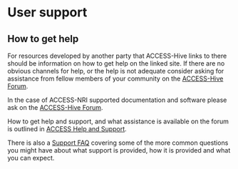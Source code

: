 #  User support 

## How to get help

For resources developed by another party that ACCESS-Hive links to there should be information on how to get help on the linked site. If there are no obvious channels for help, or the help is not adequate consider asking for assistance from fellow members of your community on the [ACCESS-Hive Forum][access-hive-forum]. 

In the case of ACCESS-NRI supported documentation and software please ask on the [ACCESS-Hive Forum][access-hive-forum]. 

How to get help and support, and what assistance is available on the forum is outlined in [ACCESS Help and Support](https://forum.access-hive.org.au/t/access-help-and-support/908).

There is also a [Support FAQ](https://forum.access-hive.org.au/t/support-faq-frequently-asked-questions/1021) covering some of the more common questions you might have about what support is provided, how it is provided and what you can expect. 

[contact]: contact.md
[nci-web]: https://www.nci.org.au
[access-hive-forum]: https://forum.access-hive.org.au